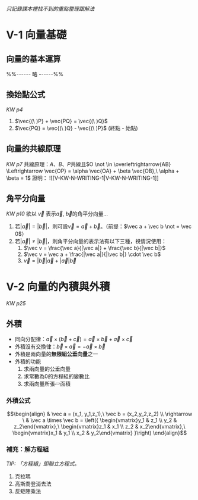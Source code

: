 *只記錄課本裡找不到的重點整理跟解法*
# V-1 向量基礎
## 向量的基本運算
%%------ 略 ------%%
## 換始點公式
*KW p4*
1. $\vec{(\ )P} + \vec{PQ} = \vec{(\ )Q}$
2. $\vec{PQ} = \vec{(\ )Q} - \vec{(\ )P}$ (終點 - 始點)

## 向量的共線原理
*KW p7*
共線原理：$A$、$B$、$P$共線且$O \not \in \overleftrightarrow{AB} \Leftrightarrow \vec{OP} = \alpha \vec{OA} + \beta \vec{OB},\ \alpha + \beta = 1$
證明： ![[V-KW-N-WRITING-1|V-KW-N-WRITING-1]]
## 角平分向量
*KW p10*
欲以 $\vec v$ 表示$\vec a, \ \vec b$的角平分向量...
1. 若$|\vec a| = |\vec b|$，則可設$\vec v = \vec a + \vec b$。（前提：$\vec a + \vec b \not = \vec 0$）
2. 若$|\vec a| \not = |\vec b|$，則角平分向量的表示法有以下三種，視情況使用：
	1. $\vec v = \frac{\vec a}{|\vec a|} + \frac{\vec b}{|\vec b|}$
	2. $\vec v = \vec a + \frac{|\vec a|}{|\vec b|} \cdot \vec b$
	3. $\vec v = |\vec b|\vec a + |\vec a| \vec b$



# V-2 向量的內積與外積
*KW p25*

## 外積
- 同向分配律：$\vec a \times (\vec b + \vec c) = \vec a \times \vec b + \vec a \times \vec c$
- 外積沒有交換律：$\vec b \times \vec a = -\vec a \times \vec b$
- 外積是兩向量的**無限組公垂向量**之一
- 外積的功能
	1. 求兩向量的公垂向量
	2. 求常數為0的方程組的變數比
	3. 求兩向量所張▱面積
### 外積公式
$$\begin{align}
  & \vec a = (x_1, y_1,z_1),\ \vec b = (x_2,y_2,z_2) \\
  \rightarrow \ & \vec a \times \vec b = 
    \left({
    \begin{vmatrix}y_1 & z_1 \\ y_2 & z_2\end{vmatrix},\
    \begin{vmatrix}z_1 & x_1 \\ z_2 & x_2\end{vmatrix},\
    \begin{vmatrix}x_1 & y_1 \\ x_2 & y_2\end{vmatrix} }\right)
\end{align}$$
### 補充：解方程組
*TIP: 「方程組」即聯立方程式。*
1. 克拉瑪
2. 高斯喬登消去法
3. 反矩陣乘法